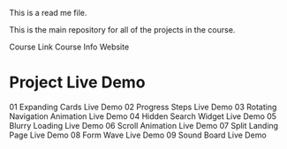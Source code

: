 This is a read me file.

This is the main repository for all of the projects in the course.

Course Link
Course Info Website

# Project Live Demo

01 Expanding Cards Live Demo
02 Progress Steps Live Demo
03 Rotating Navigation Animation Live Demo
04 Hidden Search Widget Live Demo
05 Blurry Loading Live Demo
06 Scroll Animation Live Demo
07 Split Landing Page Live Demo
08 Form Wave Live Demo
09 Sound Board Live Demo
